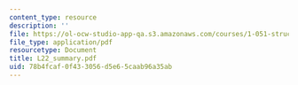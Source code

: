 ```yaml
---
content_type: resource
description: ''
file: https://ol-ocw-studio-app-qa.s3.amazonaws.com/courses/1-051-structural-engineering-design-fall-2003/78b4fcaf0f433056d5e65caab96a35ab_L22_summary.pdf
file_type: application/pdf
resourcetype: Document
title: L22_summary.pdf
uid: 78b4fcaf-0f43-3056-d5e6-5caab96a35ab
---
```


